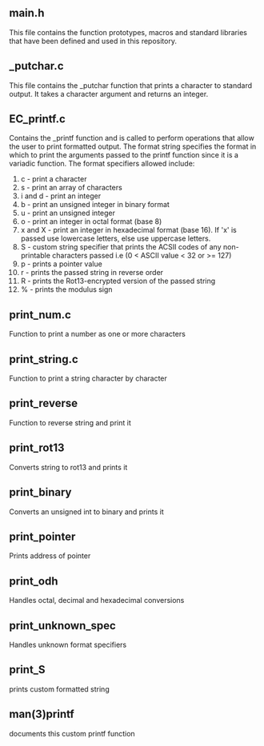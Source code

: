 ## main.h
This file contains the function prototypes, macros and standard libraries that
have been defined and used in this repository.

## _putchar.c
This file contains the _putchar function that prints a character to standard
output. It takes a character argument and returns an integer.

## EC_printf.c
Contains the _printf function and is called to perform operations that allow
the user to print formatted output. The format string specifies the format in
which to print the arguments passed to the printf function since it is a
variadic function. The format specifiers allowed include:
1. c - print a character
2. s - print an array of characters
3. i and d - print an integer
4. b - print an unsigned integer in binary format
5. u - print an unsigned integer
6. o - print an integer in octal format (base 8)
7. x and X - print an integer in hexadecimal format (base 16). If 'x' is passed
   use lowercase letters, else use uppercase letters.
8. S - custom string specifier that prints the ACSII codes of any non-printable
   characters passed i.e (0 < ASCII value < 32 or >= 127)
9. p - prints a pointer value
10. r - prints the passed string in reverse order
11. R - prints the Rot13-encrypted version of the passed string
12. % - prints the modulus sign

## print_num.c
Function to print a number as one or more characters

## print_string.c
Function to print a string character by character

## print_reverse
Function to reverse string and print it

## print_rot13
Converts string to rot13 and prints it

## print_binary
Converts an unsigned int to binary and prints it

## print_pointer
Prints address of pointer

## print_odh
Handles octal, decimal and hexadecimal conversions

## print_unknown_spec
Handles unknown format specifiers

## print_S
prints custom formatted string

## man(3)printf
documents this custom printf function
